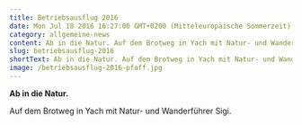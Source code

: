 ```yaml
---
title: Betriebsausflug 2016
date: Mon Jul 18 2016 16:27:00 GMT+0200 (Mitteleuropäische Sommerzeit)
category: allgemeine-news
content: Ab in die Natur. Auf dem Brotweg in Yach mit Natur- und Wanderführer Sigi.
slug: betriebsausflug-2016
shortText: Ab in die Natur. Auf dem Brotweg in Yach mit Natur- und Wanderführer Sigi.
image: /betriebsausflug-2016-pfaff.jpg
---
```

<strong>Ab in die Natur.</strong></p>

<p>Auf dem Brotweg in Yach mit Natur- und Wanderführer Sigi.</p>

